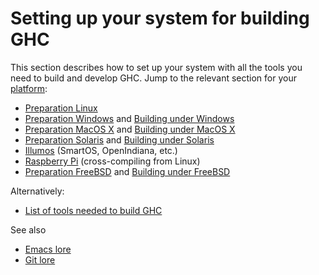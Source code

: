 # Setting up your system for building GHC


This section describes how to set up your system with all the tools you need to build and develop GHC. Jump to the relevant section for your [platform](platforms):

- [Preparation Linux](building/preparation/linux)
- [Preparation Windows](building/preparation/windows) and [Building under Windows](windows-ghc)
- [Preparation MacOS X](building/preparation/mac-osx) and [Building under MacOS X](building/mac-osx)
- [Preparation Solaris](building/preparation/solaris) and [Building under Solaris](building/solaris)
- [Illumos](building/preparation/illumos) (SmartOS, OpenIndiana, etc.)
- [Raspberry Pi](building/preparation/raspberry-pi) (cross-compiling from Linux)
- [Preparation FreeBSD](building/preparation/free-bsd) and [Building under FreeBSD](free-bsd-ghc)


 
Alternatively:

- [List of tools needed to build GHC](building/preparation/tools)


See also
  

- [Emacs lore](emacs)
- [Git lore](working-conventions/git)